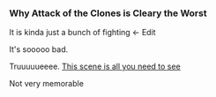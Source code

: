 ### Why Attack of the Clones is Cleary the Worst

It is kinda just a bunch of fighting <- Edit


It's sooooo bad.


Truuuuueeee.
[This scene is all you need to see](https://youtu.be/2tLf1JO5bvE?si=2QDGrhVqXgGoOl3N)

Not very memorable